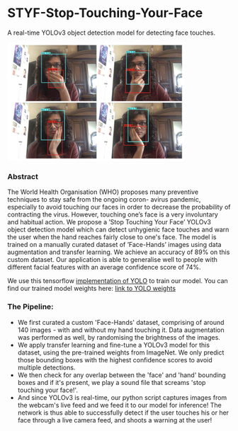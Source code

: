 # STYF-Stop-Touching-Your-Face
A real-time YOLOv3 object detection model for detecting face touches. 

<img src="./images/results.png" alt="drawing" width="400"/>

### Abstract
The World Health Organisation (WHO) proposes many preventive techniques to stay safe from the ongoing coron- avirus pandemic, especially to avoid touching our faces in order to decrease the probability of contracting the virus. However, touching one’s face is a very involuntary and habitual action. We propose a ’Stop Touching Your Face’ YOLOv3 object detection model which can detect unhygienic face touches and warn the user when the hand reaches fairly close to one's face. The model is trained on a manually curated dataset of ’Face-Hands’ images using data augmentation and transfer learning. We achieve an accuracy of 89% on this custom dataset. Our application is able to generalise well to people with different facial features with an average confidence score of 74%. 

We use this tensorflow [implementation of YOLO](https://github.com/AntonMu/TrainYourOwnYOLO) to train our model. You can find our trained model weights here: [link to YOLO weights](https://iiitaphyd-my.sharepoint.com/:u:/g/personal/abhinav_g_students_iiit_ac_in/EQxCNL8XP9RMqNJHQJhPl2oBXn8b9CkaLpX-PJAYnjGYfQ?e=bgxivt)

### The Pipeline:
- We first curated a custom 'Face-Hands' dataset, comprising of around 140 images - with and without my hand touching it. Data augmentation was performed as well, by randomising the brightness of the images.
- We apply transfer learning and fine-tune a YOLOv3 model for this dataset, using the pre-trained weights from ImageNet. We only predict those bounding boxes with the highest confidence scores to avoid multiple detections. 
- We then check for any overlap between the 'face' and 'hand' bounding boxes and if it's present, we play a sound file that screams 'stop touching your face!'.
- And since YOLOv3 is real-time, our python script captures images from the webcam's live feed and we feed it to our model for inference! 
The network is thus able to successfully detect if the user touches his or her face through a live camera feed, and shoots a warning at the user!  
